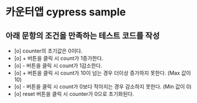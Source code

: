 # 카운터앱 cypress sample

## 아래 문항의 조건을 만족하는 테스트 코드를 작성

- [o] counter의 초기값은 0이다.
- [o] + 버튼을 클릭 시 count가 1증가한다.
- [o] - 버튼을 클릭 시 count가 1감소한다.
- [o] + 버튼을 클릭 시 count가 10이 넘는 경우 더이상 증가하지 못한다. (Max 값이 10)
- [o] - 버튼을 클릭 시 count가 0보다 작아지는 경우 감소하지 못한다. (Min 값이 0)
- [o] reset 버튼을 클릭 시 counter가 0으로 초기화된다.
